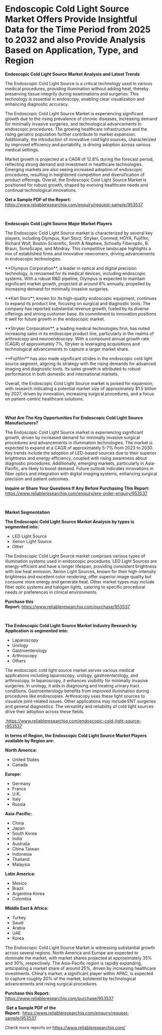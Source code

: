 <p><h1>Endoscopic Cold Light Source Market Offers Provide Insightful Data for the Time Period from 2025 to 2032 and also Provide Analysis Based on Application, Type, and Region</h1></p><p><strong>Endoscopic Cold Light Source Market Analysis and Latest Trends</strong></p>
<p><p>The Endoscopic Cold Light Source is a critical technology used in various medical procedures, providing illumination without adding heat, thereby preserving tissue integrity during examinations and surgeries. This technology is essential in endoscopy, enabling clear visualization and enhancing diagnostic accuracy. </p><p>The Endoscopic Cold Light Source Market is experiencing significant growth due to the rising prevalence of chronic diseases, increasing demand for minimally invasive surgeries, and technological advancements in endoscopic procedures. The growing healthcare infrastructure and the rising geriatric population further contribute to market expansion. Additionally, the introduction of innovative cold light sources, characterized by improved efficiency and portability, is driving adoption across various medical settings.</p><p>Market growth is projected at a CAGR of 12.8% during the forecast period, reflecting strong demand and investment in healthcare technologies. Emerging markets are also seeing increased adoption of endoscopic procedures, resulting in heightened competition and diversification of product offerings. Overall, the Endoscopic Cold Light Source Market is positioned for robust growth, shaped by evolving healthcare needs and continual technological innovations.</p></p>
<p><strong>Get a Sample PDF of the Report:&nbsp;</strong> <a href="https://www.reliableresearchiq.com/enquiry/request-sample/953537?utm_campaign=2456&utm_medium=2&utm_source=Github&utm_content=ia&utm_term=07032025&utm_id=endoscopic-cold-light-source">https://www.reliableresearchiq.com/enquiry/request-sample/953537</a></p>
<p>&nbsp;</p>
<p><strong>Endoscopic Cold Light Source Major Market Players</strong></p>
<p><p>The Endoscopic Cold Light Source market is characterized by several key players, including Olympus, Karl Storz, Stryker, Conmed, HOYA, Fujifilm, Richard Wolf, Boston Scientific, Smith & Nephew, Schoelly Fiberoptic, B. Braun, SonoScape, and Mindray. This competitive landscape highlights a mix of established firms and innovative newcomers, driving advancements in endoscopic technologies.</p><p>**Olympus Corporation**, a leader in optical and digital precision technology, is renowned for its medical devices, including endoscopic systems. With a robust R&D pipeline, Olympus is expected to maintain significant market growth, projected at around 8% annually, propelled by increasing demand for minimally invasive surgeries.</p><p>**Karl Storz**, known for its high-quality endoscopic equipment, continues to expand its product line, focusing on surgical and diagnostic tools. The company has reported substantial revenue growth, fueled by its diverse offerings and strong customer base. Its commitment to innovation positions it well for future growth in the endoscopic market.</p><p>**Stryker Corporation**, a leading medical technologies firm, has noted increasing sales in its endoscope product line, particularly in the realms of arthroscopy and neuroendoscopy. With a compound annual growth rate (CAGR) of approximately 7%, Stryker is leveraging acquisitions and technological advancements to capture a larger market share.</p><p>**Fujifilm** has also made significant strides in the endoscopic cold light source segment, aligning its strategy with the rising demands for advanced imaging and diagnostic tools. Its sales growth is attributed to robust performance in both domestic and international markets.</p><p>Overall, the Endoscopic Cold Light Source market is poised for expansion, with research indicating a potential market size of approximately $1.5 billion by 2027, driven by innovation, increasing surgical procedures, and a focus on patient-centric healthcare solutions.</p></p>
<p>&nbsp;</p>
<p><strong>What Are The Key Opportunities For Endoscopic Cold Light Source Manufacturers?</strong></p>
<p><p>The Endoscopic Cold Light Source market is experiencing significant growth, driven by increased demand for minimally invasive surgical procedures and advancements in illumination technologies. The market is expected to expand at a CAGR of approximately 5-7% from 2023 to 2030. Key trends include the adoption of LED-based sources due to their superior brightness and energy efficiency, coupled with rising awareness about diagnostic procedures. Additionally, emerging markets, particularly in Asia-Pacific, are likely to boost demand. Future outlook indicates innovations in fiber optics and integration with digital imaging systems, enhancing surgical precision and patient outcomes.</p></p>
<p><strong>Inquire or Share Your Questions If Any Before Purchasing This Report:</strong> <a href="https://www.reliableresearchiq.com/enquiry/pre-order-enquiry/953537?utm_campaign=2456&utm_medium=2&utm_source=Github&utm_content=ia&utm_term=07032025&utm_id=endoscopic-cold-light-source">https://www.reliableresearchiq.com/enquiry/pre-order-enquiry/953537</a></p>
<p>&nbsp;</p>
<p><strong>Market Segmentation</strong></p>
<p><strong>The Endoscopic Cold Light Source Market Analysis by types is segmented into:</strong></p>
<p><ul><li>LED Light Source</li><li>Xenon Light Source</li><li>Other</li></ul></p>
<p><p>The Endoscopic Cold Light Source market comprises various types of illumination systems used in endoscopic procedures. LED Light Sources are energy-efficient and have a longer lifespan, providing consistent brightness with low heat emission. Xenon Light Sources, known for their high-intensity brightness and excellent color rendering, offer superior image quality but consume more energy and generate heat. Other market types may include fiber optic systems and halogen lights, catering to specific procedural needs or preferences in clinical environments.</p></p>
<p><strong>Purchase this Report:&nbsp;</strong><a href="https://www.reliableresearchiq.com/purchase/953537?utm_campaign=2456&utm_medium=2&utm_source=Github&utm_content=ia&utm_term=07032025&utm_id=endoscopic-cold-light-source">https://www.reliableresearchiq.com/purchase/953537</a></p>
<p>&nbsp;</p>
<p><strong>The Endoscopic Cold Light Source Market Industry Research by Application is segmented into:</strong></p>
<p><ul><li>Laparoscopy</li><li>Urology</li><li>Gastroenterology</li><li>Arthroscopy</li><li>Others</li></ul></p>
<p><p>The endoscopic cold light source market serves various medical applications including laparoscopy, urology, gastroenterology, and arthroscopy. In laparoscopy, it enhances visibility for minimally invasive surgeries. In urology, it aids in diagnosing and treating urinary tract conditions. Gastroenterology benefits from improved illumination during procedures like endoscopies. Arthroscopy uses these light sources to visualize joint-related issues. Other applications may include ENT surgeries and general diagnostics. The versatility and reliability of cold light sources drive their adoption across these fields.</p></p>
<p><a href="https://www.reliableresearchiq.com/endoscopic-cold-light-source-r953537?utm_campaign=2456&utm_medium=2&utm_source=Github&utm_content=ia&utm_term=07032025&utm_id=endoscopic-cold-light-source">&nbsp;https://www.reliableresearchiq.com/endoscopic-cold-light-source-r953537</a></p>
<p><strong>In terms of Region, the Endoscopic Cold Light Source Market Players available by Region are:</strong></p>
<p>
    <p> <strong> North America: </strong>
        <ul>
            <li>United States</li>
            <li>Canada</li>
        </ul>
        </p> 
    <p> <strong> Europe: </strong>
        <ul>
            <li>Germany</li>
            <li>France</li>
            <li>U.K.</li>
            <li>Italy</li>
            <li>Russia</li>
        </ul>
        </p> 
    <p> <strong> Asia-Pacific: </strong>
        <ul>
            <li>China</li>
            <li>Japan</li>
            <li>South Korea</li>
            <li>India</li>
            <li>Australia</li>
            <li>China Taiwan</li>
            <li>Indonesia</li>
            <li>Thailand</li>
            <li>Malaysia</li>
        </ul>
        </p> 
    <p> <strong> Latin America: </strong>
        <ul>
            <li>Mexico</li>
            <li>Brazil</li>
            <li>Argentina Korea</li>
            <li>Colombia</li>
        </ul>
        </p> 
    <p> <strong> Middle East & Africa: </strong>
        <ul>
            <li>Turkey</li>
            <li>Saudi</li>
            <li>Arabia</li>
            <li>UAE</li>
            <li>Korea</li>
        </ul>
    </p>
    </p>
<p><p>The Endoscopic Cold Light Source Market is witnessing substantial growth across several regions. North America and Europe are expected to dominate the market, with market shares projected at approximately 35% and 30%, respectively. The Asia-Pacific region is rapidly expanding, anticipating a market share of around 25%, driven by increasing healthcare investments. China's market, a significant player within APAC, is expected to capture roughly 20% of the market, bolstered by technological advancements and rising surgical procedures.</p></p>
<p><strong>Purchase this Report: </strong><a href="https://www.reliableresearchiq.com/purchase/953537?utm_campaign=2456&utm_medium=2&utm_source=Github&utm_content=ia&utm_term=07032025&utm_id=endoscopic-cold-light-source">https://www.reliableresearchiq.com/purchase/953537</a></p>
<p>&nbsp;<strong>Get a Sample PDF of the Report:&nbsp;&nbsp;</strong><a href="https://www.reliableresearchiq.com/enquiry/request-sample/953537?utm_campaign=2456&utm_medium=2&utm_source=Github&utm_content=ia&utm_term=07032025&utm_id=endoscopic-cold-light-source">https://www.reliableresearchiq.com/enquiry/request-sample/953537</a></p>
<p><strong></strong></p>
<p>Check more reports on <a href="https://www.reliableresearchiq.com/?utm_campaign=2456&utm_medium=2&utm_source=Github&utm_content=ia&utm_term=07032025&utm_id=endoscopic-cold-light-source">https://www.reliableresearchiq.com/</a></p>